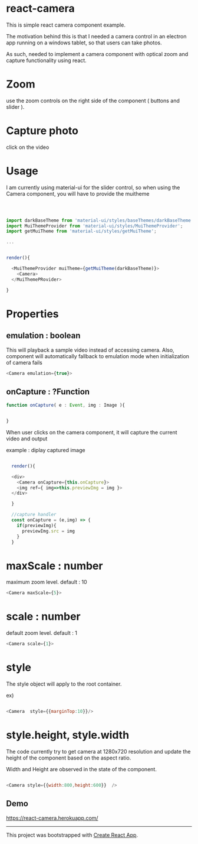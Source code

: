 


# react-camera

This is simple react camera component example.

The motivation behind this is that I needed a camera control in an electron app running on a windows tablet, so that users can take photos.

As such, needed to implement a camera component with optical zoom and capture functionality using react.


# Zoom 

use the zoom controls on the right side of the component ( buttons and slider ). 

# Capture photo

click on the video



# Usage

I am currently using material-ui for the slider control, so when using the Camera component, you will have to provide the muitheme

```javascript


 
import darkBaseTheme from 'material-ui/styles/baseThemes/darkBaseTheme';
import MuiThemeProvider from 'material-ui/styles/MuiThemeProvider';
import getMuiTheme from 'material-ui/styles/getMuiTheme';

...


render(){

  <MuiThemeProvider muiTheme={getMuiTheme(darkBaseTheme)}>
    <Camera>
  </MuiThemePRovider>

}


```


# Properties

## emulation : boolean

This will playback a sample video instead of accessing camera. 
Also, component will automatically fallback to emulation mode when initialization of camera fails

```javascript
<Camera emulation={true}>
```

## onCapture : ?Function

```javascript
function onCapture( e : Event, img : Image ){


}
```
When user clicks on the camera component, it will capture the current video and output 


example : diplay captured image 

```javascript

  render(){

  <div>
    <Camera onCapture={this.onCapture}>
    <img ref={ img=>this.previewImg = img }>
  </div>

  }
```

```javascript
  //capture handler
  const onCapture = (e,img) => {
    if(previewImg){
      previewImg.src = img
    }
  }
```
# maxScale : number

maximum zoom level.  default : 10

```javascript
<Camera maxScale={5}>

```

# scale : number

default zoom level.  default : 1
```javascript
<Camera scale={1}>
```
# style 

The style object will apply to the root container.

ex)
```javascript

<Camera  style={{marginTop:10}}/>

```

# style.height, style.width

The code currently try to get camera at 1280x720 resolution and update the height of the component based on the aspect ratio.

Width and Height are observed in the state of the component.


```javascript

<Camera style={{width:800,height:600}}  />

```






## Demo 
https://react-camera.herokuapp.com/

----

This project was bootstrapped with [Create React App](https://github.com/facebookincubator/create-react-app).
